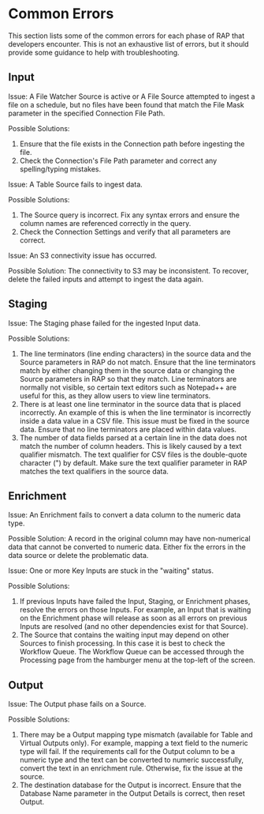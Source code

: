 # Common Errors

This section lists some of the common errors for each phase of RAP that developers encounter. This is not an exhaustive list of errors, but it should provide some guidance to help with troubleshooting.

## Input

Issue: A File Watcher Source is active or A File Source attempted to ingest a file on a schedule, but no files have been found that match the File Mask parameter in the specified Connection  File Path.

Possible Solutions:   

1. Ensure that the file exists in the Connection path before ingesting the file.
2. Check the Connection's File Path parameter and correct any spelling/typing mistakes.

Issue: A Table Source fails to ingest data.

Possible Solutions:

1. The Source query is incorrect. Fix any syntax errors and ensure the column names are referenced correctly in the query.
2. Check the Connection Settings and verify that all parameters are correct.

Issue: An S3 connectivity issue has occurred.

Possible Solution: The connectivity to S3 may be inconsistent. To recover, delete the failed inputs and attempt to ingest the data again.

## Staging

Issue: The Staging phase failed for the ingested Input data.

Possible Solutions:

1. The line terminators \(line ending characters\) in the source data and the Source parameters in RAP do not match. Ensure that the line terminators match by either changing them in the source data or changing the Source parameters in RAP so that they match. Line terminators are normally not visible, so certain text editors such as Notepad++ are useful for this, as they allow users to view line terminators.
2. There is at least one line terminator in the source data that is placed incorrectly. An example of this is when the line terminator is incorrectly inside a data value in a CSV file. This issue must be fixed in the source data. Ensure that no line terminators are placed within data values.
3. The number of data fields parsed at a certain line in the data does not match the number of column headers. This is likely caused by a text qualifier mismatch. The text qualifier for CSV files is the double-quote character \("\) by default. Make sure the text qualifier parameter in RAP matches the text qualifiers in the source data.

## Enrichment

Issue: An Enrichment fails to convert a data column to the numeric data type.

Possible Solution: A record in the original column may have non-numerical data that cannot be converted to numeric data. Either fix the errors in the data source or delete the problematic data.

Issue: One or more Key Inputs are stuck in the "waiting" status.

Possible Solutions:

1. If previous Inputs have failed the Input, Staging, or Enrichment phases, resolve the errors on those Inputs. For example, an Input that is waiting on the Enrichment phase will release as soon as all errors on previous Inputs are resolved \(and no other dependencies exist for that Source\).
2. The Source that contains the waiting input may depend on other Sources to finish processing. In this case it is best to check the Workflow Queue. The Workflow Queue can be accessed through the Processing page from the hamburger menu at the top-left of the screen.

## Output

Issue: The Output phase fails on a Source.

Possible Solutions:

1. There may be a Output mapping type mismatch \(available for Table and Virtual Outputs only\). For example, mapping a text field to the numeric type will fail. If the requirements call for the Output column to be a numeric type and the text can be converted to numeric successfully, convert the text in an enrichment rule. Otherwise, fix the issue at the source.
2. The destination database for the Output is incorrect. Ensure that the Database Name parameter in the Output Details is correct, then reset Output.   

